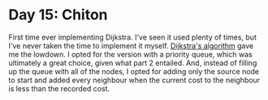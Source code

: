 # Day 15: Chiton

First time ever implementing Dijkstra. I've seen it used plenty of times, but I've never taken the time to implement it myself. [Dijkstra's algorithm](https://en.wikipedia.org/wiki/Dijkstra%27s_algorithm) gave me the lowdown. I opted for the version with a priority queue, which was ultimately a great choice, given what part 2 entailed. And, instead of filling up the queue with all of the nodes, I opted for adding only the source node to start and added every neighbour when the current cost to the neighbour is less than the recorded cost.
